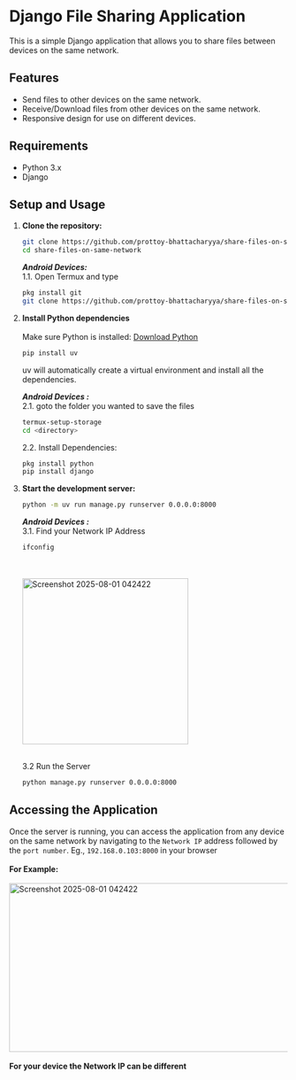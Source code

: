 # Django File Sharing Application

This is a simple Django application that allows you to share files between devices on the same network.

## Features

*   Send files to other devices on the same network.
*   Receive/Download files from other devices on the same network.
*   Responsive design for use on different devices.

## Requirements

*   Python 3.x
*   Django

## Setup and Usage

1.  **Clone the repository:**

    ```bash
    git clone https://github.com/prottoy-bhattacharyya/share-files-on-same-network.git
    cd share-files-on-same-network
    ```

    ***Android Devices:***
    <br>
    1.1. Open Termux and type
    ```bash
    pkg install git
    git clone https://github.com/prottoy-bhattacharyya/share-files-on-same-network.git
    ```

2. **Install Python dependencies**
   <br><br>
    Make sure Python is installed: [Download Python](https://www.python.org/downloads/)
    
    ```bash
    pip install uv
    ```
    uv will automatically create a virtual environment and install all the dependencies.

    ***Android Devices :***
    <br>
    2.1. goto the folder you wanted to save the files 

    ```bash
    termux-setup-storage
    cd <directory>
    ```
    2.2. Install Dependencies:
    
    ```bash
    pkg install python
    pip install django
    ```

3.  **Start the development server:**

    ```bash
    python -m uv run manage.py runserver 0.0.0.0:8000
    ```
    ***Android Devices :***
    <br>
    3.1. Find your Network IP Address

    ```bash
    ifconfig
    ```
    <br>
    <br>
    <img width="300" alt="Screenshot 2025-08-01 042422" src="https://github.com/user-attachments/assets/d08fb016-3567-4d11-946b-600861a39147" />
    <br>
    <br>
    
    3.2 Run the Server
    ```bash
    python manage.py runserver 0.0.0.0:8000
    ```

## Accessing the Application

Once the server is running, you can access the application from any device on the same network by navigating to the `Network IP` address followed by the `port number`. Eg., `192.168.0.103:8000` in your browser
<br>
<br>
**For Example:**
<br>
<br>
<img width="673" height="305" alt="Screenshot 2025-08-01 042422" src="https://github.com/user-attachments/assets/788e0231-bb35-4e6f-a63b-3072e9ab5416" />
<br>
<br>
**For your device the Network IP can be different** 
